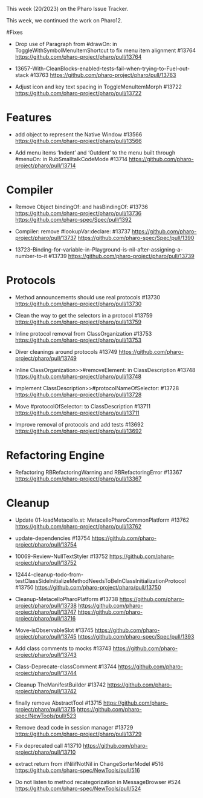 This week (20/2023) on the Pharo Issue Tracker.

This week, we continued the work on Pharo12.

#Fixes

- Drop use of Paragraph from #drawOn: in ToggleWithSymbolMenuItemShortcut to fix menu item alignment #13764
	https://github.com/pharo-project/pharo/pull/13764

- 13657-With-CleanBlocks-enabled-tests-fail-when-trying-to-Fuel-out-stack #13763
	https://github.com/pharo-project/pharo/pull/13763

- Adjust icon and key text spacing in ToggleMenuItemMorph #13722
	https://github.com/pharo-project/pharo/pull/13722

# Features

- add object to represent the Native Window #13566
	https://github.com/pharo-project/pharo/pull/13566

- Add menu items ‘Indent’ and ‘Outdent’ to the menu built through #menuOn: in RubSmalltalkCodeMode #13714
	https://github.com/pharo-project/pharo/pull/13714


# Compiler

- Remove Object bindingOf: and hasBindingOf: #13736
	https://github.com/pharo-project/pharo/pull/13736
	https://github.com/pharo-spec/Spec/pull/1392
		
- Compiler: remove #lookupVar:declare: #13737
	https://github.com/pharo-project/pharo/pull/13737
	https://github.com/pharo-spec/Spec/pull/1390
			
- 13723-Binding-for-variable-in-Playground-is-nil-after-assigning-a-number-to-it #13739
	https://github.com/pharo-project/pharo/pull/13739
	
# Protocols

- Method announcements should use real protocols #13730
	https://github.com/pharo-project/pharo/pull/13730
	
- Clean the way to get the selectors in a protocol #13759
	https://github.com/pharo-project/pharo/pull/13759
	
- Inline protocol removal from ClassOrganization #13753
	https://github.com/pharo-project/pharo/pull/13753
	
- Diver cleanings around protocols #13749
	https://github.com/pharo-project/pharo/pull/13749
	
- Inline ClassOrganization>>#removeElement: in ClassDescription #13748
	https://github.com/pharo-project/pharo/pull/13748
	
- Implement ClassDescription>>#protocolNameOfSelector: #13728
	https://github.com/pharo-project/pharo/pull/13728

- Move #protocolOfSelector: to ClassDescription #13711
	https://github.com/pharo-project/pharo/pull/13711
	
- Improve removal of protocols and add tests #13692
	https://github.com/pharo-project/pharo/pull/13692
	
# Refactoring Engine


- Refactoring RBRefactoringWarning and RBRefactoringError #13367
	https://github.com/pharo-project/pharo/pull/13367
	
	
# Cleanup

- Update 01-loadMetacello.st: MetacelloPharoCommonPlatform #13762
	https://github.com/pharo-project/pharo/pull/13762
	
- update-dependencies #13754
	https://github.com/pharo-project/pharo/pull/13754
	
 - 10069-Review-NullTextStyler #13752
	https://github.com/pharo-project/pharo/pull/13752
	
- 12444-cleanup-todo-from-testClassSideInitializeMethodNeedsToBeInClassInitializationProtocol #13750
	https://github.com/pharo-project/pharo/pull/13750

- Cleanup-MetacelloPharoPlatform #13738
	https://github.com/pharo-project/pharo/pull/13738
	https://github.com/pharo-project/pharo/pull/13747
	https://github.com/pharo-project/pharo/pull/13716
	
- Move-isObservableSlot #13745
	https://github.com/pharo-project/pharo/pull/13745
	https://github.com/pharo-spec/Spec/pull/1393
	
- Add class comments to mocks #13743
	https://github.com/pharo-project/pharo/pull/13743
	
- Class-Deprecate-classComment #13744
	https://github.com/pharo-project/pharo/pull/13744
	
- Cleanup TheManifestBuilder #13742
	https://github.com/pharo-project/pharo/pull/13742

- finally remove AbstractTool #13715
	https://github.com/pharo-project/pharo/pull/13715
	https://github.com/pharo-spec/NewTools/pull/523
	
- Remove dead code in session manager #13729
	https://github.com/pharo-project/pharo/pull/13729
	
- Fix deprecated call #13710
	https://github.com/pharo-project/pharo/pull/13710
	
- extract return from ifNilifNotNil in ChangeSorterModel #516
	https://github.com/pharo-spec/NewTools/pull/516

- Do not listen to method recategorization in MessageBrowser #524
	https://github.com/pharo-spec/NewTools/pull/524
